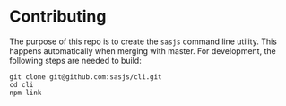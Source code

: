 # Contributing

The purpose of this repo is to create the `sasjs` command line utility. This happens automatically when merging with master. For development, the following steps are needed to build:

```
git clone git@github.com:sasjs/cli.git
cd cli
npm link
```
